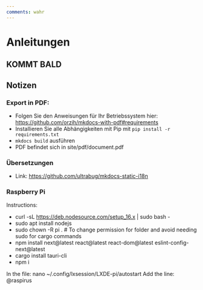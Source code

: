 ```yaml
---
comments: wahr
---
```


# Anleitungen
## KOMMT BALD


## Notizen
### Export in PDF:
- Folgen Sie den Anweisungen für Ihr Betriebssystem hier: https://github.com/orzih/mkdocs-with-pdf#requirements
- Installieren Sie alle Abhängigkeiten mit Pip mit `pip install -r requirements.txt`
- `mkdocs build` ausführen
- PDF befindet sich in site/pdf/document.pdf

### Übersetzungen
- Link: https://github.com/ultrabug/mkdocs-static-i18n

### Raspberry Pi
Instructions:
- curl -sL https://deb.nodesource.com/setup_16.x | sudo bash -
- sudo apt install nodejs
- sudo chown -R pi .         # To change permission for folder and avoid needing sudo for cargo commands
- npm install next@latest react@latest react-dom@latest eslint-config-next@latest
- cargo install tauri-cli
- npm i

In the file: nano ~/.config/lxsession/LXDE-pi/autostart Add the line: @raspirus